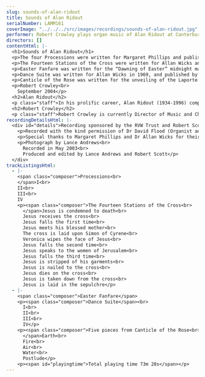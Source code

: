 ```yaml
---
slug: sounds-of-alan-ridout
title: Sounds of Alan Ridout
serialNumber: LAMM161
coverImage: "../../../src/images/recordings/sounds-of-alan-ridout.jpg"
performer: Robert Crowley plays organ music of Alan Ridout at Canterbury Cathedral
directors: []
contentHtml: |-
  <h1>Sounds of Alan Ridout</h1>
  <p>The four Processions were written for Margaret Phillips and published by Chappell in 1974. The first, an energetic march in ternary form, is followed by a slow movement developed over a ground bass. The third movement is a whimsical invention for manuals only, while the fourth begins and ends quietly, building up to full organ before a restful, measured conclusion.</p>
  <p>The Fourteen Stations of the Cross were written for Allan Wicks and published in 1994 by Kevin Mayhew. In scope and intention these pieces are comparable with Ridout's The Seven Last Words (1965), also dedicated to Allan Wicks and one of the landmark works of the modern organ repertoire. According to the Composer's Note: This work was suggested by the sculptured reliefs of the Stations to be seen in the Cistercian monastic church in Altenburg, Westphalia, Germany. The music consists of thirteen variations on a theme which is heard only in its complete form when the fourteenth Station is reached. This is brooding music, often slow, taking time to unfold, embracing extreme dissonance as well as tender, diatonic harmonies.</p>
  <p>Easter Fanfare was written for the “Dawning of Easter” midnight mass of 1990 at Canterbury Cathedral. In the same service Alan Ridout provided an Easter Gloria for ATB voices and organ, both works being completed on 6 March. Easter Fanfare is in a solemn, improvisatory style.</p>
  <p>Dance Suite was written for Allan Wicks in 1969, and published by Chappell in 1975. The four movements explore different styles of writing for the organ, ranging from the energetic, dynamic first movement to the imposing, majestic fourth. The second movement is a based on a slow, plaintive melody in 5/4 time. In contrast, the third movement is a lively and rhythmic piece, largely in octaves.</p>
  <p>Canticle of the Rose was written for the unveiling of the Laporte Window at St Albans Cathedral on 26 September 1989. To quote from the Foreword: The eight movements of this work, whose title was suggested by a poem of Edith Sitwell, were inspired by the Rose Window in St Albans Cathedral, Hertfordshire, England, and they are directly related to the symbolism of the window. The three movements, Father, Son and Spirit were first played at the Service of Dedication and Thanksgiving on the occasion of the unveiling of the Rose Window in the presence of HRH Princess of Wales on September 26 1989, and the fanfare which concludes the final movement was played at the moment of unveiling. The work may be played as a cycle, as separate items, or in one of two suggested suites: a) Earth, Fire, Air, Water and Postlude, or b) Father, Son, Spirit and Postlude. The total duration is approximately 24 minutes. Canticle of the Rose was published in 1992 by Kevin Mayhew. Less intensely felt than The Fourteen Stations of the Cross, each movement conveys a distinct mood. Ridout here makes a series of bold statements, and the music is colourful and extrovert in nature.</p>
  <p>Robert Crowley<br>
    September 2004</p>
  <h2>Alan Ridout</h2>
  <p class="staff">In his prolific career, Alan Ridout (1934-1996) composed a total of fifteen operas (including several for children), eight symphonies, twenty five concertos for various instruments, eight string quartets and numerous shorter orchestral, choral and instrumental pieces. He studied with Gordon Jacob and Herbert Howells at the Royal College of Music, and subsequently with Peter Racine Fricker, Michael Tippett and Henk Badings (with a Netherlands Government Scholarship). Although he was not an avant garde composer, his interests were wide, ranging from medieval polyphony to electronic music and serialism; his Psalm for Sine Wave Generators (1959) was one of the first pieces of electronic music by an English composer. He also wrote a number of pieces in the 31-tone temperament, using microtones. Alan Ridout was a Professor of Theory and Composition at the Royal College of Music from 1960 to 1984, and he also taught at the Universities of Birmingham, Cambridge and London. Much of his church and organ music was written for performance at Canterbury Cathedral while Allan Wicks was Organist there, and he also taught at the Choir School, and then at the King’s School, for many years. Alan Ridout moved to France towards the end of his life, settling in Vitré and then moving to Caen. He was received into the Roman Catholic Church at Ampleforth Abbey in 1994. This CD explores aspects of Alan Ridout's musical personality and compositional style, recorded on the organ with which he was particularly associated.</p>
  <h2>Robert Crowley</h2>
  <p class="staff">Robert Crowley is currently Director of Music and Chapel Organist at St George's School, Harpenden. He received his early musical training with Martin Neary as a chorister at St Margaret's Church, Westminster and he studied the organ with Martindale Sidwell at the Royal Academy of Music, subsequently studying with Susi Jeans and Arthur Wills. At the RAM he was awarded the Recital Diploma for Organ, also winning the Henry Richards and Frederick Keene Organ Prizes. Robert Crowley is particularly interested in contemporary music, and has commissioned pieces from a number of composers. He has recently been made an Associate of the Royal Academy of Music.</p>
recordingDetailsHtml: |-
  <div id="details">Recording sponsored by the RVW Trust and Robert Scott
    <p>Recorded with the kind permission of Dr David Flood (Organist and Master of the Choristers) and the Dean and Chapter of Canterbury Cathedral</p>
    <p>Special thanks to Margaret Phillips and Dr Allan Wicks for their assistance.</p>
    <p>Photograph by Lance Andrews<br>
      Recorded in May 2003<br>
      Produced and edited by Lance Andrews and Robert Scott</p>
  </div>
trackListingsHtml:
  - |-
    <span class="composer">Processions<br>
    </span>I<br>
    II<br>
    III<br>
    IV
    <p><span class="composer">The Fourteen Stations of the Cross<br>
      </span>Jesus is condemned to death<br>
      Jesus receives the cross<br>
      Jesus falls the first time<br>
      Jesus meets his blessed mother<br>
      The cross is laid upon Simon of Cyrene<br>
      Veronica wipes the face of Jesus<br>
      Jesus falls the second time<br>
      Jesus speaks to the women of Jerusalem<br>
      Jesus falls the third time<br>
      Jesus is stripped of his garments<br>
      Jesus is nailed to the cross<br>
      Jesus dies on the cross<br>
      Jesus is taken down from the cross<br>
      Jesus is laid in the sepulchre</p>
  - |-
    <span class="composer">Easter Fanfare</span>
    <p><span class="composer">Dance Suite</span><br>
      I<br>
      II<br>
      III<br>
      IV</p>
    <p><span class="composer">Five pieces from Canticle of the Rose<br>
      </span>Earth<br>
      Fire<br>
      Air<br>
      Water<br>
      Postlude</p>
    <p><span id="playingtime">Total playing time 73m 28s</span></p>
---
```

